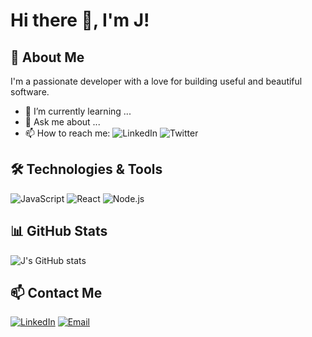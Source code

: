 # Hi there 👋, I'm J!

## 🚀 About Me
I'm a passionate developer with a love for building useful and beautiful software.

- 🌱 I’m currently learning ...
- 💬 Ask me about ...
- 📫 How to reach me: ![LinkedIn](https://www.linkedin.com/in/jatin-patil-31075b259/) ![Twitter](https://x.com/jatinnvw)

## 🛠️ Technologies & Tools
![JavaScript](https://img.shields.io/badge/-JavaScript-black?style=flat-square&logo=javascript)
![React](https://img.shields.io/badge/-React-black?style=flat-square&logo=react)
![Node.js](https://img.shields.io/badge/-Node.js-black?style=flat-square&logo=node.js)
<!-- Add more as needed -->

## 📊 GitHub Stats
![J's GitHub stats](https://github-readme-stats.vercel.app/api?username=jatindevz&show_icons=true&hide_title=true)

## 📫 Contact Me
[![LinkedIn](https://img.shields.io/badge/-LinkedIn-blue?style=flat-square&logo=linkedin)](https://linkedin.com/in/yourprofile)
[![Email](https://img.shields.io/badge/-Email-black?style=flat-square&logo=gmail)](mailto:youremail@example.com)
